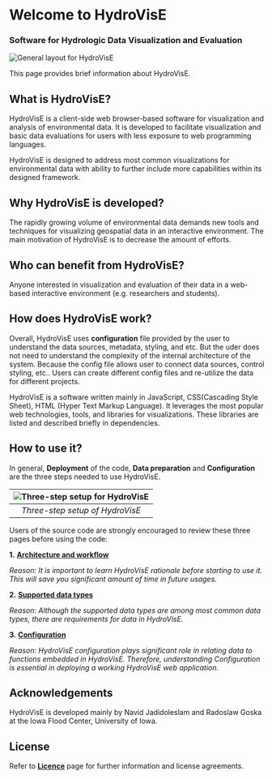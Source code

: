 # Welcome to HydroVisE
### Software for Hydrologic Data Visualization and Evaluation
![**General layout for HydroVisE**](https://github.com/njadid/HydroVisE/wiki/images/logo/hydroviseLogo.svg?sanitize=true)

This page provides brief information about HydroVisE.

## **What is HydroVisE?**

HydroVisE is a client-side web browser-based software for visualization and analysis of environmental data. It is developed to facilitate visualization and basic data evaluations for users with less exposure to web programming languages.

HydroVisE is designed to address most common visualizations for environmental data with ability to further include more capabilities within its designed framework.


## **Why HydroVisE is developed?**

The rapidly growing volume of environmental data demands new tools and techniques for visualizing geospatial data in an interactive environment. The main motivation of HydroVisE is to decrease the amount of efforts.


## **Who can benefit from HydroVisE?**

Anyone interested in visualization and evaluation of their data in a web-based interactive environment (e.g. researchers and students).

## **How does HydroVisE work?**

Overall, HydroVisE uses **configuration** file provided by the user to understand the data sources, metadata, styling, and etc. But the uder does not need to understand the complexity of the internal architecture of the system. Because the config file allows user to connect data sources, control styling, etc.. Users can create different config files and re-utilize the data for different projects.

HydroVisE is a software written mainly in JavaScript, CSS(Cascading Style Sheet), HTML (Hyper Text Markup Language). It leverages the most popular web technologies, tools, and libraries for visualizations. These libraries are listed and described briefly in dependencies.



## **How to use it?**

In general, **Deployment** of the code, **Data preparation** and **Configuration** are the three steps needed to use HydroVisE.


| ![Three-step setup for HydroVisE](https://github.com/njadid/HydroVisE/wiki/images/3step_resized.png)|
|:--:|
| *Three-step setup of HydroVisE* |



Users of the source code are strongly encouraged to review these three pages before using the code:

**1.** [**Architecture and workflow**](https://github.com/njadid/HydroVisE/wiki/Architecture-and-Workflow)

_Reason: It is important to learn HydroVisE rationale before starting to use it. This will save you significant amount of time in future usages._

**2.** [**Supported data types**](https://github.com/njadid/HydroVisE/wiki/Supported-data-types)

_Reason: Although the supported data types are among most common data types, there are requirements for data in HydroVisE._

**3.** [**Configuration**](https://github.com/njadid/HydroVisE/wiki/Configuration)

_Reason: HydroVisE configuration plays significant role in relating data to functions embedded in HydroVisE. Therefore, understanding Configuration is essential in deploying a working HydroVisE web application._  


## Acknowledgements
HydroVisE is developed mainly by Navid Jadidoleslam and Radoslaw Goska at the Iowa Flood Center, University of Iowa.


## License
Refer to [**Licence**](https://github.com/njadid/HydroVisE/blob/master/LICENSE) page for further information and license agreements.
